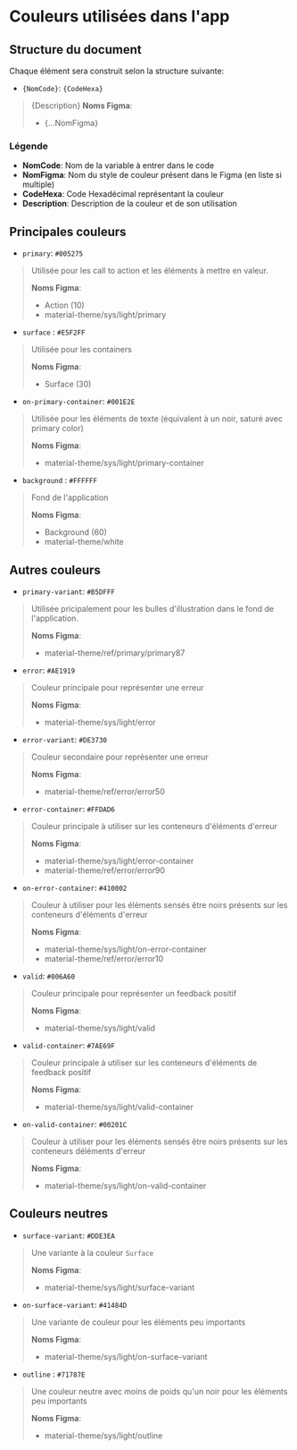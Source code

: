 # Couleurs utilisées dans l'app

## Structure du document
Chaque élément sera construit selon la structure suivante:

- `{NomCode}`: `{CodeHexa}`
> {Description}
> **Noms Figma**:
> - {...NomFigma}

### Légende
- **NomCode**: Nom de la variable à entrer dans le code
- **NomFigma**: Nom du style de couleur présent dans le Figma (en liste si multiple)
- **CodeHexa**: Code Hexadécimal représentant la couleur
- **Description**: Description de la couleur et de son utilisation

## Principales couleurs

- ``primary``: `#005275`
> Utilisée pour les call to action et les éléments à mettre en valeur.
> 
> **Noms Figma**:
> - Action (10)
> - material-theme/sys/light/primary

- ``surface`` : `#E5F2FF`
> Utilisée pour les containers
> 
> **Noms Figma**:
> - Surface (30)

- ``on-primary-container``: `#001E2E`
> Utilisée pour les éléments de texte (équivalent à un noir, saturé avec primary color)
> 
>**Noms Figma**:
> - material-theme/sys/light/primary-container

- ``background`` : `#FFFFFF`
> Fond de l'application
> 
>**Noms Figma**:
> - Background (60)
> - material-theme/white

## Autres couleurs

- ``primary-variant``: `#B5DFFF`
> Utilisée pricipalement pour les bulles d'illustration dans le fond de l'application.
>
> **Noms Figma**:
> - material-theme/ref/primary/primary87

- ``error``: `#AE1919`
> Couleur principale pour représenter une erreur
> 
> **Noms Figma**:
> - material-theme/sys/light/error

- ``error-variant``: `#DE3730`
> Couleur secondaire pour représenter une erreur
>
> **Noms Figma**:
> - material-theme/ref/error/error50

- ``error-container``: `#FFDAD6`
> Couleur principale à utiliser sur les conteneurs d'éléments d'erreur
> 
> **Noms Figma**:
> - material-theme/sys/light/error-container
> - material-theme/ref/error/error90

- ``on-error-container``: `#410002`
> Couleur à utiliser pour les éléments sensés être noirs présents sur les conteneurs d'éléments d'erreur
>  
> **Noms Figma**:
> - material-theme/sys/light/on-error-container
> - material-theme/ref/error/error10

- ``valid``: `#006A60`
> Couleur principale pour représenter un feedback positif
>
> **Noms Figma**:
> - material-theme/sys/light/valid

- ``valid-container``: `#7AE69F`
> Couleur principale à utiliser sur les conteneurs d'éléments de feedback positif
>
> **Noms Figma**:
> - material-theme/sys/light/valid-container

- ``on-valid-container``: `#00201C`
> Couleur à utiliser pour les éléments sensés être noirs présents sur les conteneurs déléments d'erreur
>
> **Noms Figma**:
> - material-theme/sys/light/on-valid-container

## Couleurs neutres

- ``surface-variant``: `#DDE3EA`
> Une variante à la couleur `Surface`
>
> **Noms Figma**:
> - material-theme/sys/light/surface-variant

- ``on-surface-variant``: `#41484D`
> Une variante de couleur pour les éléments peu importants
>
> **Noms Figma**:
> - material-theme/sys/light/on-surface-variant

- ``outline`` : `#71787E`
> Une couleur neutre avec moins de poids qu'un noir pour les éléments peu importants
>
> **Noms Figma**:
> - material-theme/sys/light/outline